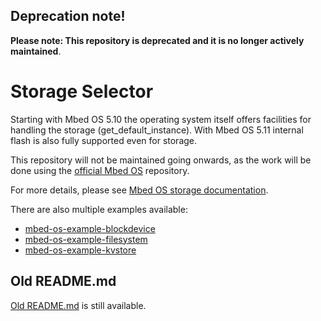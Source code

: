 ## Deprecation note!

**Please note: This repository is deprecated and it is no longer actively maintained**.

# Storage Selector

Starting with Mbed OS 5.10 the operating system itself offers facilities for handling the storage (get_default_instance). With Mbed OS 5.11 internal flash is also fully supported even for storage.

This repository will not be maintained going onwards, as the work will be done using the [official Mbed OS](https://github.com/ARMmbed/mbed-os) repository.

For more details, please see [Mbed OS storage documentation](https://os.mbed.com/docs/mbed-os/v5.11/reference/storage-tech.html). 

There are also multiple examples available:

- [mbed-os-example-blockdevice](https://github.com/ARMmbed/mbed-os-example-blockdevice)
- [mbed-os-example-filesystem](https://github.com/ARMmbed/mbed-os-example-filesystem)
- [mbed-os-example-kvstore](https://github.com/ARMmbed/mbed-os-example-kvstore)

## Old README.md

[Old README.md](old_README.md) is still available.
